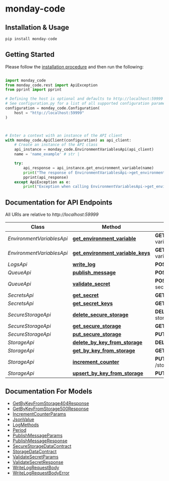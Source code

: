# monday-code

## Installation & Usage
```sh
pip install monday-code
```

## Getting Started

Please follow the [installation procedure](#installation--usage) and then run the following:

```python

import monday_code
from monday_code.rest import ApiException
from pprint import pprint

# Defining the host is optional and defaults to http://localhost:59999
# See configuration.py for a list of all supported configuration parameters.
configuration = monday_code.Configuration(
    host = "http://localhost:59999"
)



# Enter a context with an instance of the API client
with monday_code.ApiClient(configuration) as api_client:
    # Create an instance of the API class
    api_instance = monday_code.EnvironmentVariablesApi(api_client)
    name = 'name_example' # str | 

    try:
        api_response = api_instance.get_environment_variable(name)
        print("The response of EnvironmentVariablesApi->get_environment_variable:\n")
        pprint(api_response)
    except ApiException as e:
        print("Exception when calling EnvironmentVariablesApi->get_environment_variable: %s\n" % e)

```

## Documentation for API Endpoints

All URIs are relative to *http://localhost:59999*

Class | Method | HTTP request | Description
------------ | ------------- | ------------- | -------------
*EnvironmentVariablesApi* | [**get_environment_variable**](docs/EnvironmentVariablesApi.md#get_environment_variable) | **GET** /environment-variables/{name} | 
*EnvironmentVariablesApi* | [**get_environment_variable_keys**](docs/EnvironmentVariablesApi.md#get_environment_variable_keys) | **GET** /environment-variables | 
*LogsApi* | [**write_log**](docs/LogsApi.md#write_log) | **POST** /logs | 
*QueueApi* | [**publish_message**](docs/QueueApi.md#publish_message) | **POST** /queue | 
*QueueApi* | [**validate_secret**](docs/QueueApi.md#validate_secret) | **POST** /queue/validate-secret | 
*SecretsApi* | [**get_secret**](docs/SecretsApi.md#get_secret) | **GET** /secrets/{name} | 
*SecretsApi* | [**get_secret_keys**](docs/SecretsApi.md#get_secret_keys) | **GET** /secrets | 
*SecureStorageApi* | [**delete_secure_storage**](docs/SecureStorageApi.md#delete_secure_storage) | **DELETE** /secure-storage/{key} | 
*SecureStorageApi* | [**get_secure_storage**](docs/SecureStorageApi.md#get_secure_storage) | **GET** /secure-storage/{key} | 
*SecureStorageApi* | [**put_secure_storage**](docs/SecureStorageApi.md#put_secure_storage) | **PUT** /secure-storage/{key} | 
*StorageApi* | [**delete_by_key_from_storage**](docs/StorageApi.md#delete_by_key_from_storage) | **DELETE** /storage/{key} | 
*StorageApi* | [**get_by_key_from_storage**](docs/StorageApi.md#get_by_key_from_storage) | **GET** /storage/{key} | 
*StorageApi* | [**increment_counter**](docs/StorageApi.md#increment_counter) | **PUT** /storage/counter/increment | 
*StorageApi* | [**upsert_by_key_from_storage**](docs/StorageApi.md#upsert_by_key_from_storage) | **PUT** /storage/{key} | 


## Documentation For Models

 - [GetByKeyFromStorage404Response](docs/GetByKeyFromStorage404Response.md)
 - [GetByKeyFromStorage500Response](docs/GetByKeyFromStorage500Response.md)
 - [IncrementCounterParams](docs/IncrementCounterParams.md)
 - [JsonValue](docs/JsonValue.md)
 - [LogMethods](docs/LogMethods.md)
 - [Period](docs/Period.md)
 - [PublishMessageParams](docs/PublishMessageParams.md)
 - [PublishMessageResponse](docs/PublishMessageResponse.md)
 - [SecureStorageDataContract](docs/SecureStorageDataContract.md)
 - [StorageDataContract](docs/StorageDataContract.md)
 - [ValidateSecretParams](docs/ValidateSecretParams.md)
 - [ValidateSecretResponse](docs/ValidateSecretResponse.md)
 - [WriteLogRequestBody](docs/WriteLogRequestBody.md)
 - [WriteLogRequestBodyError](docs/WriteLogRequestBodyError.md)

